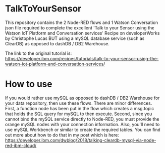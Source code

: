 # TalkToYourSensor
This repository contains the 2 Node-RED flows and 1 Watson Conversation json file required to complete the excellent 'Talk to your Sensor using the Watson IoT Platform and Conversation services' Recipe on developerWorks by Christophe Lucas BUT using a mySQL database service (such as ClearDB) as opposed to dashDB / DB2 Warehouse.

The link to the original tutorial is:
https://developer.ibm.com/recipes/tutorials/talk-to-your-sensor-using-the-watson-iot-platform-and-conversation-services/

# How to use
If you would rather use mySQL as opposed to dashDB / DB2 Warehouse for your data repository, then use these flows. There are minor differences. First, a function node has been put in the flow which creates a msg.topic that holds the SQL query for mySQL to then execute. Second, since you cannot bind the mySQL service directly to Node-RED, you must provide the orange mySQL nodes with your connection information. Also, you'll need to use mySQL Workbench or similar to create the required tables.  You can find out more about how to do that in my post which is here:
https://developer.ibm.com/dwblog/2018/talking-cleardb-mysql-via-node-red-ibm-cloud/
